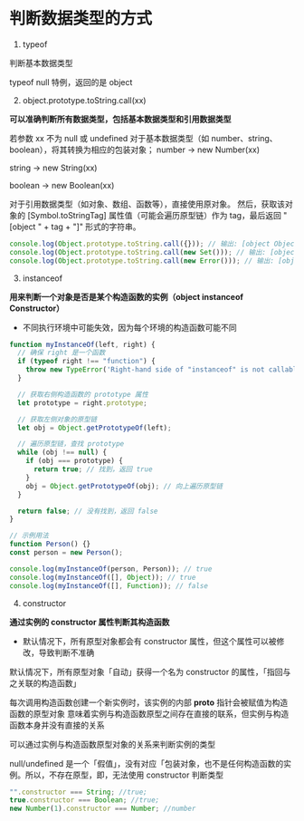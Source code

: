 # 判断数据类型的方式

1. typeof

判断基本数据类型

typeof null 特例，返回的是 object

2. object.prototype.toString.call(xx)

**可以准确判断所有数据类型，包括基本数据类型和引用数据类型**

若参数 xx 不为 null 或 undefined 对于基本数据类型（如 number、string、boolean），将其转换为相应的包装对象；
number → new Number(xx)

string → new String(xx)

boolean → new Boolean(xx)

对于引用数据类型（如对象、数组、函数等），直接使用原对象。
然后，获取该对象的 [Symbol.toStringTag] 属性值（可能会遍历原型链）作为 tag，最后返回 "[object " + tag + "]" 形式的字符串。

```js
console.log(Object.prototype.toString.call({})); // 输出: [object Object]
console.log(Object.prototype.toString.call(new Set())); // 输出: [object Set]
console.log(Object.prototype.toString.call(new Error())); // 输出: [object Error]
```

3. instanceof

**用来判断一个对象是否是某个构造函数的实例（object instanceof Constructor）**

- 不同执行环境中可能失效，因为每个环境的构造函数可能不同

```js
function myInstanceOf(left, right) {
  // 确保 right 是一个函数
  if (typeof right !== "function") {
    throw new TypeError('Right-hand side of "instanceof" is not callable');
  }

  // 获取右侧构造函数的 prototype 属性
  let prototype = right.prototype;

  // 获取左侧对象的原型链
  let obj = Object.getPrototypeOf(left);

  // 遍历原型链，查找 prototype
  while (obj !== null) {
    if (obj === prototype) {
      return true; // 找到，返回 true
    }
    obj = Object.getPrototypeOf(obj); // 向上遍历原型链
  }

  return false; // 没有找到，返回 false
}

// 示例用法
function Person() {}
const person = new Person();

console.log(myInstanceOf(person, Person)); // true
console.log(myInstanceOf([], Object)); // true
console.log(myInstanceOf([], Function)); // false
```

4. constructor

**通过实例的 constructor 属性判断其构造函数**

- 默认情况下，所有原型对象都会有 constructor 属性，但这个属性可以被修改，导致判断不准确

默认情况下，所有原型对象「自动」获得一个名为 constructor 的属性，「指回与之关联的构造函数」

每次调用构造函数创建一个新实例时，该实例的内部 __proto__ 指针会被赋值为构造函数的原型对象
意味着实例与构造函数原型之间存在直接的联系，但实例与构造函数本身并没有直接的关系

可以通过实例与构造函数原型对象的关系来判断实例的类型

null/undefined 是一个「假值」，没有对应「包装对象，也不是任何构造函数的实例。所以，不存在原型，即，无法使用 constructor 判断类型

```js
"".constructor === String; //true;
true.constructor === Boolean; //true;
new Number(1).constructor === Number; //number
```
